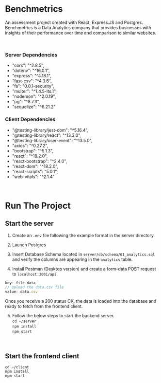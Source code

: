 # Benchmetrics
An assessment project created with React, Express.JS and Postgres. Benchmetrics is a Data Analytics company that provides businesses with insights of their performance over time and comparison to similar websites.

<br>  

### Server Dependencies  

-  "cors": "^2.8.5",
-  "dotenv": "^16.0.1",
-  "express": "^4.18.1",
-  "fast-csv": "^4.3.6",
-  "fs": "0.0.1-security",
-  "multer": "^1.4.5-lts.1",
-  "nodemon": "^2.0.19",
-  "pg": "^8.7.3",
-  "sequelize": "^6.21.2"  


### Client Dependencies
-  "@testing-library/jest-dom": "^5.16.4",
-  "@testing-library/react": "^13.3.0",
-  "@testing-library/user-event": "^13.5.0",
-  "axios": "^0.27.2",
-  "bootstrap": "^5.1.3",
-  "react": "^18.2.0",
-  "react-bootstrap": "^2.4.0",
-  "react-dom": "^18.2.0",
-  "react-scripts": "5.0.1",
-  "web-vitals": "^2.1.4"

<br>  

# Run The Project


##  Start the server
1. Create an `.env` file following the example format in the server directory.

2. Launch Postgres

3. Insert Database Schema located in `server/db/schema/01_analytics.sql` and verify the columns are appearing in the `analytics` table.

4. Install Postman (Desktop version) and create a form-data POST request to `localhost:3001/api`.  

```js
key: file-data  
// upload the data.csv file
value: data.csv
```

Once you receive a 200 status OK, the data is loaded into the database and ready to fetch from the frontend client.

5. Follow the below steps to start the backend server.  
`cd ~/server`  
`npm install`  
`npm start`

<br>  

## Start the frontend client
`cd ~/client`  
`npm install`  
`npm start`
